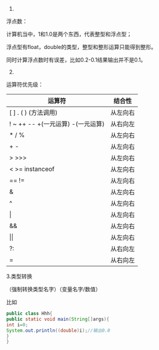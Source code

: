 1.

浮点数：

计算机当中，1和1.0是两个东西，代表整型和浮点型；

浮点型有float，double的类型，整型和整形运算只能得到整形。

同时计算浮点数时有误差，比如0.2-0.1结果输出并不是0.1。

2.

运算符优先级：

| **运算符**                        | **结合性** |
| --------------------------------- | ---------- |
| [ ] . ( ) (方法调用)              | 从左向右   |
| ! ~ ++ -- +(一元运算) -(一元运算) | 从右向左   |
| * / %                             | 从左向右   |
| + -                               | 从左向右   |
| > >>>                             | 从左向右   |
| < >= instanceof                   | 从左向右   |
| == !=                             | 从左向右   |
| &                                 | 从左向右   |
| ^                                 | 从左向右   |
| \|                                | 从左向右   |
| &&                                | 从左向右   |
| \|\|                              | 从左向右   |
| ?:                                | 从右向左   |
| =                                 | 从右向左   |

3.类型转换

（强制转换类型名字）（变量名字/数值）

比如

```java
public class Hhh{
public static void main(String[]args){
int i=0;
System.out.println((double)i);//输出0.0
}
}
```

